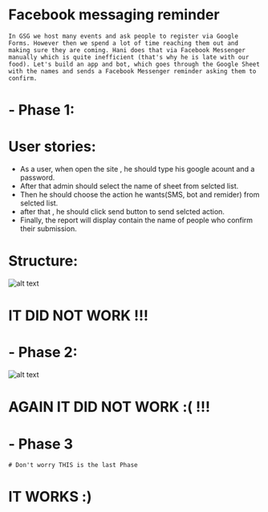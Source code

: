 # Facebook messaging reminder

```In GSG we host many events and ask people to register via Google Forms. However then we spend a lot of time reaching them out and making sure they are coming. Hani does that via Facebook Messenger manually which is quite inefficient (that's why he is late with our food). Let's build an app and bot, which goes through the Google Sheet with the names and sends a Facebook Messenger reminder asking them to confirm.```

# - Phase 1:

# User stories:
 - As a user, when open the site , he should type his google acount and a password.
 - After that admin should select the name of sheet from selcted list.
 - Then he should choose the action he wants(SMS, bot and remider) from selcted list.
 - after that , he should click send button to send selcted action.
 - Finally, the report will display contain the name of people who confirm their submission.

# Structure:
![alt text](http://imgh.us/17036621_10208482261593669_1048172311_o.jpg)


 # IT DID NOT WORK !!!

# - Phase 2:
 ![alt text](http://imgh.us/IMG-20170302-WA0003.jpg)

 # AGAIN IT DID NOT WORK :( !!!

# - Phase 3
    # Don't worry THIS is the last Phase

 # IT WORKS :)
